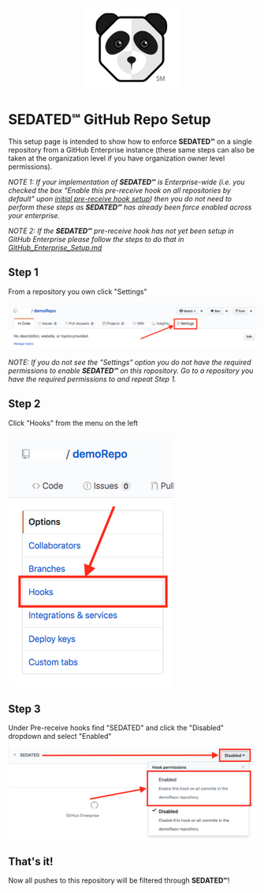 <p align="center"><img src="images/SEDATED_logo_head_sm.png" title="SEDATED_logo_head_sm" width="200"></p>

# **SEDATED&#8480;** GitHub Repo Setup
This setup page is intended to show how to enforce **SEDATED&#8480;** on a single repository from a GitHub Enterprise instance (these same steps can also be taken at the organization level if you have organization owner level permissions). 

*NOTE 1: If your implementation of **SEDATED&#8480;** is Enterprise-wide (i.e. you checked the box "Enable this pre-receive hook on all repositories by default" upon [initial pre-receive hook setup](GitHub_Enterprise_Setup.md)) then you do not need to perform these steps as **SEDATED&#8480;** has already been force enabled across your enterprise.*

*NOTE 2: If the **SEDATED&#8480;** pre-receive hook has not yet been setup in GitHub Enterprise please follow the steps to do that in [GitHub_Enterprise_Setup.md](GitHub_Enterprise_Setup.md)*

## Step 1
From a repository you own click "Settings"

![step-1-repo](images/step-1-repo.png)

*NOTE: If you do not see the "Settings" option you do not have the required permissions to enable **SEDATED&#8480;** on this ropository. Go to a repository you have the required permissions to and repeat Step 1.*

## Step 2
Click "Hooks" from the menu on the left

![step-2-repo](images/step-2-repo.png)

## Step 3
Under Pre-receive hooks find "SEDATED" and click the "Disabled" dropdown and select "Enabled"

![step-3-repo](images/step-3-repo.png)

## That's it!
Now all pushes to this repository will be filtered through **SEDATED&#8480;**!
